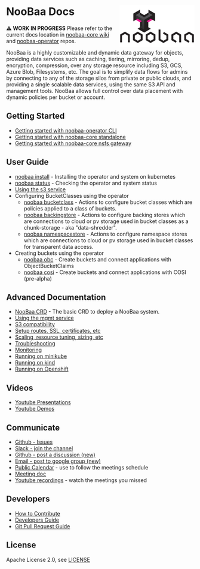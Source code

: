 <div id="top" />
<link rel="shortcut icon" type="image/x-icon" href="noobaa_icon.png">
<img src="noobaa_logo.png" width="200" style="float:right" />

# NooBaa Docs

**⚠️ WORK IN PROGRESS**
Please refer to the current docs location in [noobaa-core wiki](https://github.com/noobaa/noobaa-core/wiki) and [noobaa-operator](https://github.com/noobaa/noobaa-operator/tree/master/doc) repos.

NooBaa is a highly customizable and dynamic data gateway for objects, providing data services such as caching, tiering, mirroring, dedup, encryption, compression,  over any storage resource including S3, GCS, Azure Blob, Filesystems, etc. The goal is to simplify data flows for admins by connecting to any of the storage silos from private or public clouds, and providing a single scalable data services, using the same S3 API and management tools. NooBaa allows full control over data placement with dynamic policies per bucket or account.


## Getting Started

- [Getting started with noobaa-operator CLI](noobaa-operator-cli.md) 
- [Getting started with noobaa-core standalone](noobaa-core-cli.md)
- [Getting started with noobaa-core nsfs gateway](noobaa-core-nsfs.md)

## User Guide

- [noobaa install](noobaa-install.md) - Installing the operator and system on kubernetes
- [noobaa status](noobaa-status.md) - Checking the operator and system status
- [Using the s3 service](noobaa-s3-service.md)
- Configuring BucketClasses using the operator
  - [noobaa bucketclass](noobaa-bucket-class.md) - Actions to configure bucket classes which are policies applied to a class of buckets.
  - [noobaa backingstore](noobaa-backing-store.md) - Actions to configure backing stores which are connections to cloud or pv storage used in bucket classes as a chunk-storage - aka "data-shredder".
  - [noobaa namespacestore](noobaa-namespace-store.md) - Actions to configure namespace stores which are connections to cloud or pv storage used in bucket classes for transparent data access.
- Creating buckets using the operator
  - [noobaa obc](noobaa-obc.md) - Create buckets and connect applications with ObjectBucketClaims
  - [noobaa cosi](noobaa-cosi.md) - Create buckets and connect applications with COSI (pre-alpha)

## Advanced Documentation

- [NooBaa CRD](noobaa-crd.md) - The basic CRD to deploy a NooBaa system.
- [Using the mgmt service](noobaa-mgmt-service.md)
- [S3 compatibility](noobaa-s3-compat.md)
- [Setup routes, SSL, certificates, etc]()
- [Scaling, resource tuning, sizing, etc]()
- [Troubleshooting]()
- [Monitoring]()
- [Running on minikube]()
- [Running on kind]()
- [Running on Openshift]()

## Videos

- [Youtube Presentations](https://www.youtube.com/playlist?list=PLsawh7cxjeFC1d7eae5hXlRl9QS0G-H2N)
- [Youtube Demos](https://www.youtube.com/playlist?list=PLsawh7cxjeFAmFE9_oLg-DYkEaZTi_ZaF)

## Communicate

- [Github - Issues](https://github.com/noobaa/noobaa-core/issues)
- [Slack - join the channel](https://www.noobaa.io/community)
- [Github - post a discussion (new)](https://github.com/noobaa/noobaa-core/discussions)
- [Email - post to google group (new)](https://groups.google.com/g/noobaa)
- [Public Calendar](https://calendar.google.com/calendar/u/1?cid=aGFvbmJiMWszb2dib2phbXIxa2YwdGpldWdAZ3JvdXAuY2FsZW5kYXIuZ29vZ2xlLmNvbQ) - use to follow the meetings schedule
- [Meeting doc](https://docs.google.com/document/d/1VgiNOuLW92KcuJ0sGnXRVfT9oeImwbzbpEb4QkCEvDY/edit?usp=sharing)
- [Youtube recordings](https://www.youtube.com/playlist?list=PLsawh7cxjeFDiUsuOGncF_KZImQCgj5U-) - watch the meetings you missed

## Developers

- [How to Contribute](/CONTRIBUTING.md)
- [Developers Guide](https://github.com/noobaa/noobaa-core/wiki/Developers-Guide)
- [Git Pull Request Guide](https://github.com/noobaa/noobaa-core/wiki/Git-Pull-Request-Guide)

## License

Apache License 2.0, see [LICENSE](/LICENSE)
